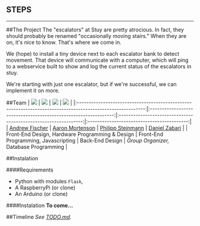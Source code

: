 
STEPS
-------------
-------------

##The Project
The "escalators" at Stuy are pretty atrocious. In fact, they should probably be renamed "occasionally moving stairs." When they are on, it's nice to know. That's where we come in.  

We (hope) to install a tiny device next to each escalator bank to detect movement. That device will communicate with a computer, which will ping to a webservice built to show and log the current status of the escalators in stuy.  

We're starting with just one escalator, but if we're successful, we can implement it on more.


##Team
| ![](https://avatars2.githubusercontent.com/u/5422397?&s=150) | ![](https://avatars0.githubusercontent.com/u/5421231?&s=150) | ![](https://avatars2.githubusercontent.com/u/1449704?3&s=150) |     ![](http://i.imgur.com/rBULNDu.png)    |
|:----------------------------------------------------------------------------------------------------------:|:---------------------------------------------------------------:|:---------------------------------------------------------------:|:------------------------------------------:|
|                                [Andrew Fischer](https://github.com/afischer)                               |        [Aaron Mortenson](https://github.com/trunkatedpig)       |     [Philipp Steinmann](https://github.com/PhilippSteinmann)    | [Daniel Zabari](https://github.com/Zabari) |
| Front-End Design, Hardware Programming & Design                                                         | Front-End Programming, Javascripting                         | Back-End Design                                               | *Group Organizer,* Database Programming |


##Instalation

####Requirements
- Python with modules `Flask`,
- A RaspberryPi (or clone)
- An Arduino (or clone)

####Instalation
**To come...**

##Timeline
*See [TODO.md](https://github.com/Zabari/EscalatorHaus/blob/master/TODO.md).*

